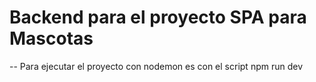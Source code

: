 # Backend para el proyecto SPA para Mascotas

-- Para ejecutar el proyecto con nodemon es con el script npm run dev
